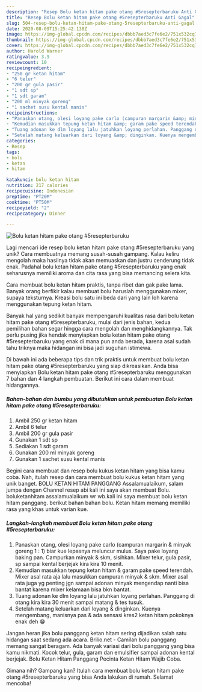 ```yaml
---
description: "Resep Bolu ketan hitam pake otang #5resepterbaruku Anti Gagal"
title: "Resep Bolu ketan hitam pake otang #5resepterbaruku Anti Gagal"
slug: 504-resep-bolu-ketan-hitam-pake-otang-5resepterbaruku-anti-gagal
date: 2020-08-09T15:25:42.138Z
image: https://img-global.cpcdn.com/recipes/dbbb7aed3c7fe6e2/751x532cq70/bolu-ketan-hitam-pake-otang-5resepterbaruku-foto-resep-utama.jpg
thumbnail: https://img-global.cpcdn.com/recipes/dbbb7aed3c7fe6e2/751x532cq70/bolu-ketan-hitam-pake-otang-5resepterbaruku-foto-resep-utama.jpg
cover: https://img-global.cpcdn.com/recipes/dbbb7aed3c7fe6e2/751x532cq70/bolu-ketan-hitam-pake-otang-5resepterbaruku-foto-resep-utama.jpg
author: Harold Warner
ratingvalue: 3.9
reviewcount: 10
recipeingredient:
- "250 gr ketan hitam"
- "6 telur"
- "200 gr gula pasir"
- "1 sdt sp"
- "1 sdt garam"
- "200 ml minyak goreng"
- "1 sachet susu kental manis"
recipeinstructions:
- "Panaskan otang, olesi loyang pake carlo (campuran margarin &amp; minyak goreng 1 : 1) biar kue lepasnya meluncur mulus. Saya pake loyang baking pan. Campurkan minyak &amp; skm, sisihkan. Mixer telur, gula pasir, sp sampai kental berjejak kira kira 10 menit."
- "Kemudian masukkan tepung ketan hitam &amp; garam pake speed terendah. Mixer asal rata aja lalu masukkan campuran minyak &amp; skm. Mixer asal rata juga yg penting jgn sampai adonan minyak mengendap nanti bisa bantat karena mixer kelamaan bisa bkn bantat."
- "Tuang adonan ke dlm loyang lalu jatuhkan loyang perlahan. Panggang di otang kira kira 30 menit sampai matang &amp; tes tusuk."
- "Setelah matang keluarkan dari loyang &amp; dinginkan. Kuenya mengembang, manisnya pas &amp; ada sensasi kres2 ketan hitam pokoknya enak deh 😁"
categories:
- Resep
tags:
- bolu
- ketan
- hitam

katakunci: bolu ketan hitam 
nutrition: 217 calories
recipecuisine: Indonesian
preptime: "PT20M"
cooktime: "PT50M"
recipeyield: "2"
recipecategory: Dinner

---
```



![Bolu ketan hitam pake otang #5resepterbaruku](https://img-global.cpcdn.com/recipes/dbbb7aed3c7fe6e2/751x532cq70/bolu-ketan-hitam-pake-otang-5resepterbaruku-foto-resep-utama.jpg)

Lagi mencari ide resep bolu ketan hitam pake otang #5resepterbaruku yang unik? Cara membuatnya memang susah-susah gampang. Kalau keliru mengolah maka hasilnya tidak akan memuaskan dan justru cenderung tidak enak. Padahal bolu ketan hitam pake otang #5resepterbaruku yang enak seharusnya memiliki aroma dan cita rasa yang bisa memancing selera kita.

Cara membuat bolu ketan hitam praktis, tanpa ribet dan gak pake lama. Banyak orang berfikir kalau membuat bolu haruslah menggunakan mixer, supaya teksturnya. Kreasi bolu satu ini beda dari yang lain loh karena menggunakan tepung ketan hitam.

Banyak hal yang sedikit banyak mempengaruhi kualitas rasa dari bolu ketan hitam pake otang #5resepterbaruku, mulai dari jenis bahan, kedua pemilihan bahan segar hingga cara mengolah dan menghidangkannya. Tak perlu pusing jika hendak menyiapkan bolu ketan hitam pake otang #5resepterbaruku yang enak di mana pun anda berada, karena asal sudah tahu triknya maka hidangan ini bisa jadi suguhan istimewa.


Di bawah ini ada beberapa tips dan trik praktis untuk membuat bolu ketan hitam pake otang #5resepterbaruku yang siap dikreasikan. Anda bisa menyiapkan Bolu ketan hitam pake otang #5resepterbaruku menggunakan 7 bahan dan 4 langkah pembuatan. Berikut ini cara dalam membuat hidangannya.

<!--inarticleads1-->

##### Bahan-bahan dan bumbu yang dibutuhkan untuk pembuatan Bolu ketan hitam pake otang #5resepterbaruku:

1. Ambil 250 gr ketan hitam
1. Ambil 6 telur
1. Ambil 200 gr gula pasir
1. Gunakan 1 sdt sp
1. Sediakan 1 sdt garam
1. Gunakan 200 ml minyak goreng
1. Gunakan 1 sachet susu kental manis


Begini cara membuat dan resep bolu kukus ketan hitam yang bisa kamu coba. Nah, itulah resep dan cara membuat bolu kukus ketan hitam yang unik banget. BOLU KETAN HITAM PANGGANG Assalamualaikum, salam jumpa dengan Channel resep abi kali ini saya akan membuat Bolu. boluketanhitam assalamualaikum wr wb.kali ini saya membuat bolu ketan hitam panggang. berikut bahan bahan bolu. Ketan hitam memang memiliki rasa yang khas untuk varian kue. 

<!--inarticleads2-->

##### Langkah-langkah membuat Bolu ketan hitam pake otang #5resepterbaruku:

1. Panaskan otang, olesi loyang pake carlo (campuran margarin &amp; minyak goreng 1 : 1) biar kue lepasnya meluncur mulus. Saya pake loyang baking pan. Campurkan minyak &amp; skm, sisihkan. Mixer telur, gula pasir, sp sampai kental berjejak kira kira 10 menit.
1. Kemudian masukkan tepung ketan hitam &amp; garam pake speed terendah. Mixer asal rata aja lalu masukkan campuran minyak &amp; skm. Mixer asal rata juga yg penting jgn sampai adonan minyak mengendap nanti bisa bantat karena mixer kelamaan bisa bkn bantat.
1. Tuang adonan ke dlm loyang lalu jatuhkan loyang perlahan. Panggang di otang kira kira 30 menit sampai matang &amp; tes tusuk.
1. Setelah matang keluarkan dari loyang &amp; dinginkan. Kuenya mengembang, manisnya pas &amp; ada sensasi kres2 ketan hitam pokoknya enak deh 😁


Jangan heran jika bolu panggang ketan hitam sering dijadikan salah satu hidangan saat sedang ada acara. Brilio.net - Camilan bolu panggang memang sangat beragam. Ada banyak variasi dari bolu panggang yang bisa kamu nikmati. Kocok telur, gula, garam dan emulsifier sampai adonan kental berjejak. Bolu Ketan Hitam Panggang Pecinta Ketan Hitam Wajib Coba. 

Gimana nih? Gampang kan? Itulah cara membuat bolu ketan hitam pake otang #5resepterbaruku yang bisa Anda lakukan di rumah. Selamat mencoba!
